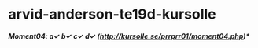 # arvid-anderson-te19d-kursolle

##### Moment04: a✓ b✓ c✓ d✓ (http://kursolle.se/prrprr01/moment04.php)*
